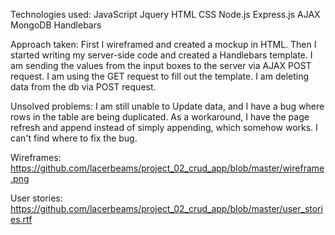 Technologies used:
JavaScript
Jquery
HTML
CSS
Node.js
Express.js
AJAX
MongoDB
Handlebars

Approach taken:
First I wireframed and created a mockup in HTML.
Then I started writing my server-side code and created 
a Handlebars template.
I am sending the values from the input boxes to the 
server via AJAX POST request.
I am using the GET request to fill out the template.
I am deleting data from the db via POST request.

Unsolved problems:
I am still unable to Update data, and I have a bug where rows in the 
table are being duplicated. As a workaround, I have the page
refresh and append instead of simply appending, which 
somehow works. I can't find where to fix the bug.

Wireframes:
https://github.com/lacerbeams/project_02_crud_app/blob/master/wireframe.png

User stories:
https://github.com/lacerbeams/project_02_crud_app/blob/master/user_stories.rtf
